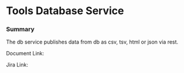 Tools Database Service
======================

### Summary ###
The db service publishes data from db as csv, tsv, html or json via rest.

Document Link:

Jira Link:



